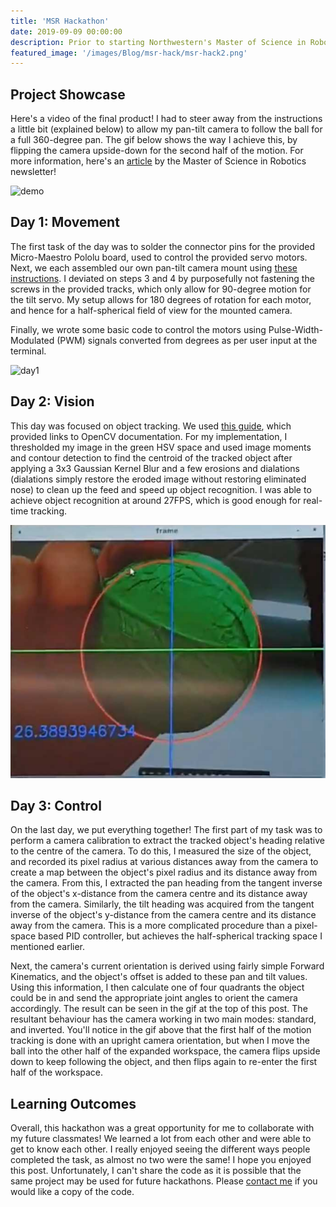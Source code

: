 ```yaml
---
title: 'MSR Hackathon'
date: 2019-09-09 00:00:00
description: Prior to starting Northwestern's Master of Science in Robotics program, my future classmates and I were invited to complete a 3-day hackathon!
featured_image: '/images/Blog/msr-hack/msr-hack2.png'
---
```

## Project Showcase

Here's a video of the final product! I had to steer away from the instructions a little bit (explained below) to allow my pan-tilt camera to follow the ball for a full 360-degree pan. The gif below shows the way I achieve this, by flipping the camera upside-down for the second half of the motion. For more information, here's an [article](https://www.mccormick.northwestern.edu/robotics/news/articles/2019/new-msr-students-bond-during-hackathon.html#OnsiteCampaign=news-listing-index_msr-inside-our-program-article_) by the Master of Science in Robotics newsletter!

![demo](/images/Blog/msr-hack/msr-hack.gif)

## Day 1: Movement

The first task of the day was to solder the connector pins for the provided Micro-Maestro Pololu board, used to control the provided servo motors. Next, we each assembled our own pan-tilt camera mount using [these instructions](https://www.sparkfun.com/datasheets/Robotics/Other/sensor%20pan%20tilt%20manual.jpg). I deviated on steps 3 and 4 by purposefully not fastening the screws in the provided tracks, which only allow for 90-degree motion for the tilt servo. My setup allows for 180 degrees of rotation for each motor, and hence for a half-spherical field of view for the mounted camera.

Finally, we wrote some basic code to control the motors using Pulse-Width-Modulated (PWM) signals converted from degrees as per user input at the terminal.

![day1](/images/Blog/msr-hack/msr-hack-day1_fast.gif)

## Day 2: Vision

This day was focused on object tracking. We used [this guide](http://robotics.mech.northwestern.edu/~elwin/hackathon_day2.html), which provided links to OpenCV documentation. For my implementation, I thresholded my image in the green HSV space and used image moments and contour detection to find the centroid of the tracked object after applying a 3x3 Gaussian Kernel Blur and a few erosions and dialations (dialations simply restore the eroded image without restoring eliminated nose) to clean up the feed and speed up object recognition. I was able to achieve object recognition at around 27FPS, which is good enough for real-time tracking.

![day2](/images/Blog/msr-hack/msr-hack-day2.png)

## Day 3: Control

On the last day, we put everything together! The first part of my task was to perform a camera calibration to extract the tracked object's heading relative to the centre of the camera. To do this, I measured the size of the object, and recorded its pixel radius at various distances away from the camera to create a map between the object's pixel radius and its distance away from the camera. From this, I extracted the pan heading from the tangent inverse of the object's x-distance from the camera centre and its distance away from the camera. Similarly, the tilt heading was acquired from the tangent inverse of the object's y-distance from the camera centre and its distance away from the camera. This is a more complicated procedure than a pixel-space based PID controller, but achieves the half-spherical tracking space I mentioned earlier.

Next, the camera's current orientation is derived using fairly simple Forward Kinematics, and the object's offset is added to these pan and tilt values. Using this information, I then calculate one of four quadrants the object could be in and send the appropriate joint angles to orient the camera accordingly. The result can be seen in the gif at the top of this post. The resultant behaviour has the camera working in two main modes: standard, and inverted. You'll notice in the gif above that the first half of the motion tracking is done with an upright camera orientation, but when I move the ball into the other half of the expanded workspace, the camera flips upside down to keep following the object, and then flips again to re-enter the first half of the workspace.


## Learning Outcomes

Overall, this hackathon was a great opportunity for me to collaborate with my future classmates! We learned a lot from each other and were able to get to know each other. I really enjoyed seeing the different ways people completed the task, as almost no two were the same! I hope you enjoyed this post. Unfortunately, I can't share the code as it is possible that the same project may be used for future hackathons. Please [contact me](/contact) if you would like a copy of the code.